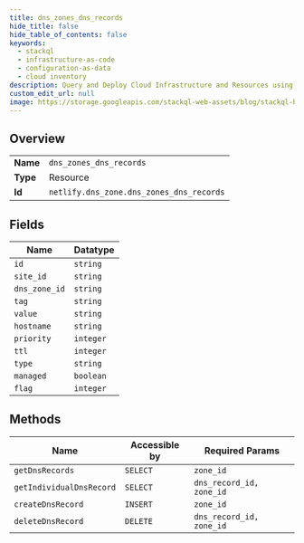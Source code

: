 ```yaml
---
title: dns_zones_dns_records
hide_title: false
hide_table_of_contents: false
keywords:
  - stackql
  - infrastructure-as-code
  - configuration-as-data
  - cloud inventory
description: Query and Deploy Cloud Infrastructure and Resources using SQL
custom_edit_url: null
image: https://storage.googleapis.com/stackql-web-assets/blog/stackql-blog-post-featured-image.png
---
```

  
    

## Overview
<table><tbody>
<tr><td><b>Name</b></td><td><code>dns_zones_dns_records</code></td></tr>
<tr><td><b>Type</b></td><td>Resource</td></tr>
<tr><td><b>Id</b></td><td><code>netlify.dns_zone.dns_zones_dns_records</code></td></tr>
</tbody></table>

## Fields
| Name | Datatype |
| ---- | -------- |
| `id` | `string` |
| `site_id` | `string` |
| `dns_zone_id` | `string` |
| `tag` | `string` |
| `value` | `string` |
| `hostname` | `string` |
| `priority` | `integer` |
| `ttl` | `integer` |
| `type` | `string` |
| `managed` | `boolean` |
| `flag` | `integer` |
## Methods
| Name | Accessible by | Required Params |
| ---- | ------------- | --------------- |
| `getDnsRecords` | `SELECT` | `zone_id` |
| `getIndividualDnsRecord` | `SELECT` | `dns_record_id, zone_id` |
| `createDnsRecord` | `INSERT` | `zone_id` |
| `deleteDnsRecord` | `DELETE` | `dns_record_id, zone_id` |
